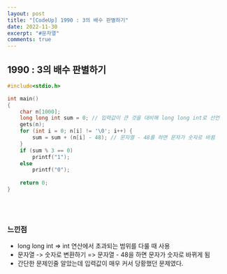 ```yaml
---
layout: post
title: "[CodeUp] 1990 : 3의 배수 판별하기"
date: 2022-11-30
excerpt: "#문자열"
comments: true
---
```


## 1990 : 3의 배수 판별하기 <br>

```C
#include<stdio.h>

int main() 
{
	char n[1000];
	long long int sum = 0; // 입력값이 큰 것을 대비해 long long int로 선언
	gets(n); 
	for (int i = 0; n[i] != '\0'; i++) {
		sum = sum + (n[i] - 48); // 문자열 - 48를 하면 문자가 숫자로 바뀜
	}
	if (sum % 3 == 0)
		printf("1");
	else
		printf("0");
			
    return 0;
}
```
<br>
<br>

### 느낀점 <br>
* long long int => int 연산에서 초과되는 범위를 다룰 때 사용
* 문자열 -> 숫자로 변환하기 => 문자열 - 48을 하면 문자가 숫자로 바뀌게 됨
* 간단한 문제인줄 알았는데 입력값이 매우 커서 당황했던 문제였다.
